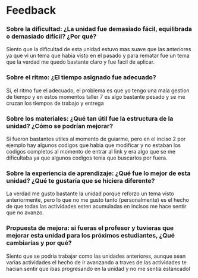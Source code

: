# Feedback

### Sobre la dificultad: ¿La unidad fue demasiado fácil, equilibrada o demasiado difícil? ¿Por qué?

Siento que la dificultad de esta unidad estuvo mas suave que las anteriores ya que vi un tema que habia visto en el pasado y para rematar fue un tema que la verdad me quedo bastante claro y fue facil de aplicar.

### Sobre el ritmo: ¿El tiempo asignado fue adecuado?

Si, el ritmo fue el adecuado, el problema es que yo tengo una mala gestion de tiempo y en estos momentos taller 7 es algo bastante pesado y se me cruzan los tiempos de trabajo y entrega

### Sobre los materiales: ¿Qué tan útil fue la estructura de la unidad? ¿Cómo se podrían mejorar?

Si fueron bastantes utiles al momento de guiarme, pero en el inciso 2 por ejemplo hay algunos codigos que habia que modificar y no estaban los codigos completos al momento de entrar al link y era algo que se me dificultaba ya que algunos codigos tenia que buscarlos por fuera.

### Sobre la experiencia de aprendizaje: ¿Qué fue lo mejor de esta unidad? ¿Qué te gustaría que se hiciera diferente?

La verdad me gusto bastante la unidad porque reforzo un tema visto anteriormente, pero lo que no me gusto tanto (personalmente) es el hecho de que todas las actividades esten acumuladas en incisos me hace sentir que no avanzo.

### Propuesta de mejora: si fueras el profesor y tuvieras que mejorar esta unidad para los próximos estudiantes, ¿Qué cambiarías y por qué?

Siento que se podria trabajar como las unidades anteriores, aunque sean varias actividades el hecho de ir avanzando a traves de las actividades te hacian sentir que ibas progresando en la unidad y no me sentia estancadol
